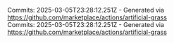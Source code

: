 Commits: 2025-03-05T23:28:12.251Z - Generated via https://github.com/marketplace/actions/artificial-grass
<br>
Commits: 2025-03-05T23:28:12.251Z - Generated via https://github.com/marketplace/actions/artificial-grass
<br>
